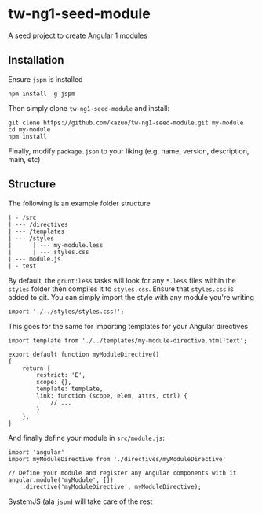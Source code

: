 # tw-ng1-seed-module
A seed project to create Angular 1 modules

## Installation

Ensure `jspm` is installed
 
```
npm install -g jspm
```

Then simply clone `tw-ng1-seed-module` and install:

```
git clone https://github.com/kazuo/tw-ng1-seed-module.git my-module 
cd my-module
npm install
```

Finally, modify `package.json` to your liking (e.g. name, version, description, main, etc)

## Structure

The following is an example folder structure

```
| - /src
| --- /directives
| --- /templates
| --- /styles
|      | --- my-module.less
|      | --- styles.css
| --- module.js
| - test
```

By default, the `grunt:less` tasks will look for any `*.less` files within the `styles` folder then compiles it to
`styles.css`. Ensure that `styles.css` is added to git. You can simply import the style with any module you're
writing

```
import './../styles/styles.css!';
```

This goes for the same for importing templates for your Angular directives

```
import template from './../templates/my-module-directive.html!text';

export default function myModuleDirective()
{
    return {
        restrict: 'E',
        scope: {},
        template: template,
        link: function (scope, elem, attrs, ctrl) {
            // ...
        }
    };
}
```

And finally define your module in `src/module.js`:

```
import 'angular'
import myModuleDirective from './directives/myModuleDirective'

// Define your module and register any Angular components with it
angular.module('myModule', [])
    .directive('myModuleDirective', myModuleDirective);
```

SystemJS (ala `jspm`) will take care of the rest